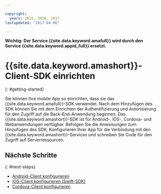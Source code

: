 ```yaml
---

copyright:
  years: 2015, 2016, 2017
lastupdated: "2017-04-06"

---
```


**Wichtig: Der Service {{site.data.keyword.amafull}} wird durch den Service {{site.data.keyword.appid_full}} ersetzt.**

# {{site.data.keyword.amashort}}-Client-SDK einrichten
{: #getting-started}

Sie können Ihre mobile App so einrichten, dass sie das {{site.data.keyword.amafull}}-SDK verwendet.  Nach dem Hinzufügen des SDK können Sie mit dem Einrichten der Authentifizierung und Autorisierung für den Zugriff auf die Back-End-Anwendung beginnen.  Das {{site.data.keyword.amashort}}-SDK ist für Android-, iOS-, Cordova- und Webanwendungen verfügbar. Befolgen Sie die Anweisungen zum Hinzufügen des SDK, Konfigurieren Ihrer App für die Verbindung mit den {{site.data.keyword.amashort}}-Services und schreiben Sie Code für den Zugriff auf Serverressourcen.


## Nächste Schritte
{: #next-steps}

* [Android-Client konfigurieren](getting-started-android.html)
* [iOS-Client konfigurieren (Swift-SDK)](getting-started-ios-swift-sdk.html)
* [Cordova-Client konfigurieren](getting-started-cordova.html)
